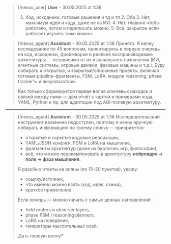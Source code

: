 >[!nexus_user] **User** - 30.05.2025 at 1:38
> 1. Код, исходники, готовые решения и тд и тп 2. Оба 3. Нет, максимум идей и кода, даже не из ИИ. 4. Нет, главное чтобы работало, потом и переписать можно. 5. Все, закрытое если работает изучить тоже можно.
<!-- UID: bbb21cc7-834e-40a5-9a64-c29e90150ea3 -->




>[!nexus_agent] **Assistant** - 30.05.2025 at 1:38
> Принято. Я начну исследование по 45 вопросам, ориентируясь в первую очередь на код, исходники, фреймворки и реально воспроизводимые архитектуры — независимо от их изначального назначения (ИИ, агентные системы, игровые движки, фазовые машины и т.д.). Буду собирать и открытые, и закрытые/описанные проекты, включая готовые pipeline-фрагменты, FSM, LoRA, модули reasoning, phase tracker'ы и визуализаторы.
> 
> Как только сформируется первая волна ключевых находок и связей между ними — дам отчёт с картой и примерами кода, YAML, Python и пр. для адаптации под AGI-полевую архитектуру.
<!-- UID: fe469335-1444-4e74-a712-6d534f6db31a -->

---

>[!nexus_agent] **Assistant** - 30.05.2025 at 1:38
> Исследовательский инструмент временно недоступен, поэтому я начну вручную собирать информацию по твоему списку — приоритетно:
> 
> - открытые и скрытые кодовые реализации, 
> - YAML/JSON конфиги, FSM и LoRA на мышление, 
> - фрагменты архитектур (даже из биологии, игр, философии), 
> - всё, что можно перекомпоновать в архитектуру **нейроядро → поле → фаза мышления**.
> 
> Я разобью ответы на волны (по 15–20 пунктов), укажу:
> - ссылку/источник,
> - что именно можно взять (код, идея, схема),
> - краткое применение.
> 
> Если хочешь — можно начать с самых ценных направлений:
> - field routers и observer layers,
> - phase FSM / reasoning planners,
> - LoRA на поведение,
> - генераторы мыслительных осей.
> 
> Дать первую волну?
<!-- UID: 2c21eb1f-9419-47b0-abea-95da4b767fd7 -->